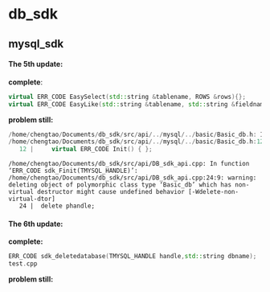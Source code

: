 # db_sdk
## mysql_sdk
#### The 5th update:
**complete**:
```c++
virtual ERR_CODE EasySelect(std::string &tablename, ROWS &rows){};
virtual ERR_CODE EasyLike(std::string &tablename, std::string &fieldname,std::string &fielddata, ROWS &rows){};
```
**problem still:**
```c++
/home/chengtao/Documents/db_sdk/src/api/../mysql/../basic/Basic_db.h: In member function ‘virtual ERR_CODE Basic_db::Init()’:
/home/chengtao/Documents/db_sdk/src/api/../mysql/../basic/Basic_db.h:12:31: warning: no return statement in function returning non-void [-Wreturn-type]
   12 |     virtual ERR_CODE Init() { };

```
```
/home/chengtao/Documents/db_sdk/src/api/DB_sdk_api.cpp: In function ‘ERR_CODE sdk_Finit(TMYSQL_HANDLE)’:
/home/chengtao/Documents/db_sdk/src/api/DB_sdk_api.cpp:24:9: warning: deleting object of polymorphic class type ‘Basic_db’ which has non-virtual destructor might cause undefined behavior [-Wdelete-non-virtual-dtor]
   24 |  delete phandle;
```

#### The 6th update:
**complete:**
```c++
ERR_CODE sdk_deletedatabase(TMYSQL_HANDLE handle,std::string dbname);
test.cpp
```
**problem still:**
```

```